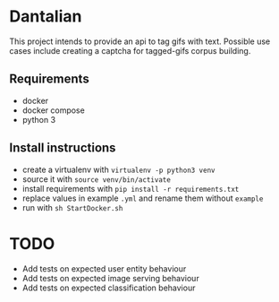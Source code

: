 # Dantalian
This project intends to provide an api to tag gifs with text. Possible use cases include creating a captcha for tagged-gifs corpus building.

## Requirements
* docker
* docker compose
* python 3

## Install instructions

* create a virtualenv with `virtualenv -p python3 venv`
* source it with `source venv/bin/activate`
* install requirements with `pip install -r requirements.txt`
* replace values in example `.yml` and rename them without `example`
* run with `sh StartDocker.sh`

# TODO
* Add tests on expected user entity behaviour
* Add tests on expected image serving behaviour
* Add tests on expected classification behaviour